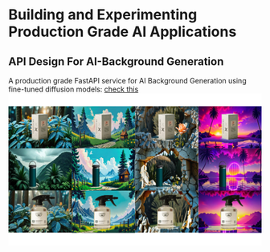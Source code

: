 # Building and Experimenting Production Grade AI Applications

## API Design For AI-Background Generation

A production grade FastAPI service for AI Background Generation using fine-tuned diffusion models: [check this](/ai-background-generation/README.md)
![Sample generated product-shots](/ai-background-generation/assets/sample_image.png)
